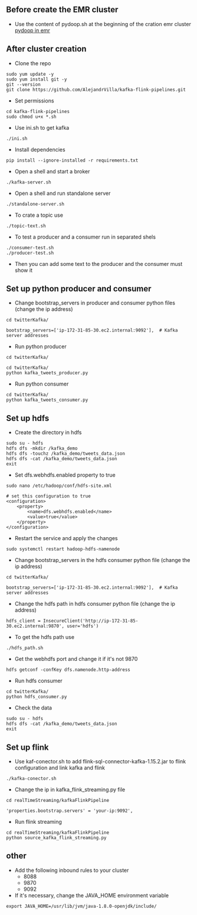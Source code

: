 ## Before create the EMR cluster

- Use the content of pydoop.sh at the beginning of the cration emr cluster [pydoop in emr](https://crs4.github.io/pydoop/installation.html#emr)


## After cluster creation
- Clone the repo
```
sudo yum update -y
sudo yum install git -y
git --version
git clone https://github.com/AlejandrVilla/kafka-flink-pipelines.git
```

- Set permissions
```
cd kafka-flink-pipelines
sudo chmod u+x *.sh
```

- Use ini.sh to get kafka
```
./ini.sh
```

- Install dependencies
```
pip install --ignore-installed -r requirements.txt
```

- Open a shell and start a broker
```
./kafka-server.sh
```

- Open a shell and run standalone server
```
./standalone-server.sh
```

- To crate a topic use
```
./topic-text.sh
```

- To test a producer and a consumer run in separated shels
```
./consumer-test.sh
./producer-test.sh
```
- Then you can add some text to the producer and the consumer must show it

## Set up python producer and consumer
- Change bootstrap_servers in producer and consumer python files (change the ip address)
```
cd twitterKafka/
```
```
bootstrap_servers=['ip-172-31-85-30.ec2.internal:9092'],  # Kafka server addresses
```

- Run python producer
```
cd twitterKafka/
```
```
cd twitterKafka/
python kafka_tweets_producer.py
```

- Run python consumer
```
cd twitterKafka/
python kafka_tweets_consumer.py
```


## Set up hdfs
- Create the directory in hdfs
```
sudo su - hdfs
hdfs dfs -mkdir /kafka_demo
hdfs dfs -touchz /kafka_demo/tweets_data.json
hdfs dfs -cat /kafka_demo/tweets_data.json
exit
```

- Set dfs.webhdfs.enabled property to true
```
sudo nano /etc/hadoop/conf/hdfs-site.xml

# set this configuration to true
<configuration>
    <property>
        <name>dfs.webhdfs.enabled</name>
        <value>true</value>
    </property>
</configuration>
```

- Restart the service and apply the changes
```
sudo systemctl restart hadoop-hdfs-namenode
```

- Change bootstrap_servers in the hdfs consumer python file (change the ip address)
```
cd twitterKafka/
```
```
bootstrap_servers=['ip-172-31-85-30.ec2.internal:9092'],  # Kafka server addresses
```
 
- Change the hdfs path in hdfs consumer python file (change the ip address)
```
hdfs_client = InsecureClient('http://ip-172-31-85-30.ec2.internal:9870', user='hdfs') 
```

- To get the hdfs path use

```
./hdfs_path.sh
```

- Get the webhdfs port and change it if it's not 9870
```
hdfs getconf -confKey dfs.namenode.http-address
```

- Run hdfs consumer
```
cd twitterKafka/
python hdfs_consumer.py
```

- Check the data
```
sudo su - hdfs
hdfs dfs -cat /kafka_demo/tweets_data.json
exit
```

## Set up flink
- Use kaf-conector.sh to add flink-sql-connector-kafka-1.15.2.jar to flink configuration and link kafka and flink
```
./kafka-conector.sh
```

- Change the ip in kafka_flink_streaming.py file
```
cd realTimeStreaming/kafkaFlinkPipeline
```
```
'properties.bootstrap.servers' = 'your-ip:9092',
```

- Run flink streaming
```
cd realTimeStreaming/kafkaFlinkPipeline
python source_kafka_flink_streaming.py
```

## other
- Add the following inbound rules to your cluster
    - 8088
    - 9870
    - 9092
- If it's necessary, change the JAVA_HOME environment variable
```
export JAVA_HOME=/usr/lib/jvm/java-1.8.0-openjdk/include/
```


